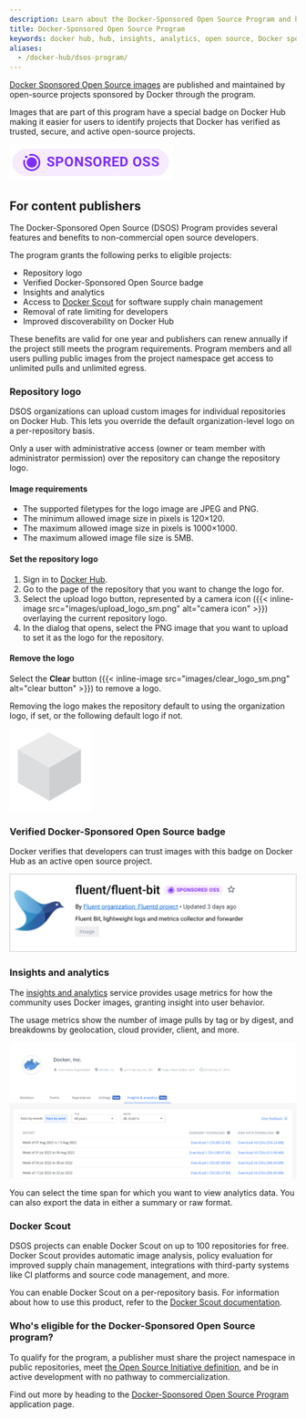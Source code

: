 ```yaml
---
description: Learn about the Docker-Sponsored Open Source Program and how it works
title: Docker-Sponsored Open Source Program
keywords: docker hub, hub, insights, analytics, open source, Docker sponsored, program
aliases:
  - /docker-hub/dsos-program/
---
```


[Docker Sponsored Open Source images](https://hub.docker.com/search?q=&image_filter=open_source) are published and maintained by open-source projects sponsored by Docker through the program.

Images that are part of this program have a special badge on Docker Hub making it easier for users to identify projects that Docker has verified as trusted, secure, and active open-source projects.

![Docker-Sponsored Open Source badge](images/sponsored-badge-iso.png)

## For content publishers

The Docker-Sponsored Open Source (DSOS) Program provides several features and benefits to non-commercial open source developers.

The program grants the following perks to eligible projects:

- Repository logo
- Verified Docker-Sponsored Open Source badge
- Insights and analytics
- Access to [Docker Scout](#docker-scout) for software supply chain management
- Removal of rate limiting for developers
- Improved discoverability on Docker Hub

These benefits are valid for one year and publishers can renew annually if the project still meets the program requirements. Program members and all users pulling public images from the project namespace get access to unlimited pulls and unlimited egress.

### Repository logo

DSOS organizations can upload custom images for individual repositories on Docker Hub.
This lets you override the default organization-level logo on a per-repository basis.

Only a user with administrative access (owner or team member with administrator permission)
over the repository can change the repository logo.

#### Image requirements

- The supported filetypes for the logo image are JPEG and PNG.
- The minimum allowed image size in pixels is 120×120.
- The maximum allowed image size in pixels is 1000×1000.
- The maximum allowed image file size is 5MB.

#### Set the repository logo

1. Sign in to [Docker Hub](https://hub.docker.com).
2. Go to the page of the repository that you want to change the logo for.
3. Select the upload logo button, represented by a camera icon
   ({{< inline-image src="images/upload_logo_sm.png" alt="camera icon" >}})
   overlaying the current repository logo.
4. In the dialog that opens, select the PNG image that you want to upload to
   set it as the logo for the repository.

#### Remove the logo

Select the **Clear** button ({{< inline-image src="images/clear_logo_sm.png"
alt="clear button" >}}) to remove a logo.

Removing the logo makes the repository default to using the organization logo, if set, or the following default logo if not.

![Default logo which is a 3D grey cube](images/default_logo_sm.png)

### Verified Docker-Sponsored Open Source badge

Docker verifies that developers can trust images with this badge on Docker Hub as an active open source project.

![Fluent org with a Docker-Sponsored Open Source badge](images/sponsored-badge.png)

### Insights and analytics

The [insights and analytics](docker-hub/publish/insights-analytics) service provides usage metrics for how
the community uses Docker images, granting insight into user behavior.

The usage metrics show the number of image pulls by tag or by digest, and breakdowns by
geolocation, cloud provider, client, and more.

![The insights and analytics tab on the Docker Hub website](images/insights-and-analytics-tab.png)

You can select the time span for which you want to view analytics data. You can also export the data in either a summary or raw format.

### Docker Scout

DSOS projects can enable Docker Scout on up to 100 repositories for free. Docker
Scout provides automatic image analysis, policy evaluation for improved supply
chain management, integrations with third-party systems like CI platforms and
source code management, and more.

You can enable Docker Scout on a per-repository basis. For information about
how to use this product, refer to the [Docker Scout documentation](scout/).

### Who's eligible for the Docker-Sponsored Open Source program?

To qualify for the program, a publisher must share the project namespace in public repositories, meet [the Open Source Initiative definition](https://opensource.org/docs/osd), and be in active development with no pathway to commercialization.

Find out more by heading to the
[Docker-Sponsored Open Source Program](https://www.docker.com/community/open-source/application/) application page.
